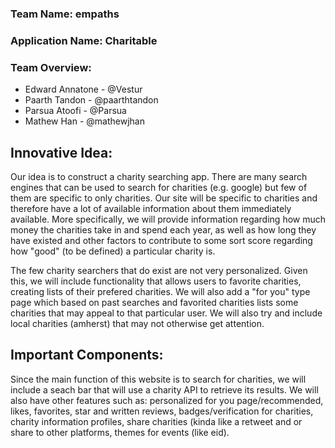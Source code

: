 ### Team Name: empaths
### Application Name: Charitable
### Team Overview: 
* Edward Annatone - @Vestur 
* Paarth Tandon - @paarthtandon 
* Parsua Atoofi - @Parsua 
* Mathew Han - @mathewjhan
## Innovative Idea:
Our idea is to construct a charity searching app. There are many search engines that can be used to search for charities (e.g. google) but few of them are specific to only charities. Our site will be specific to charities and therefore have a lot of available information about them immediately available. More specifically, we will provide information regarding how much money the charities take in and spend each year, as well as how long they have existed and other factors to contribute to some sort score regarding how "good" (to be defined) a particular charity is. 

The few charity searchers that do exist are not very personalized. Given this, we will include functionality that allows users to favorite charities, creating lists of their prefered charities. We will also add a "for you" type page which based on past searches and favorited charities lists some charities that may appeal to that particular user. We will also try and include local charities (amherst) that may not otherwise get attention.

## Important Components:

Since the main function of this website is to search for charities, we will include a seach bar that will use a charity API to retrieve its results. We will also have other features such as: personalized for you page/recommended, likes, favorites, star and written reviews, badges/verification for charities, charity information profiles, share charities (kinda like a retweet and or share to other platforms, themes for events (like eid).
